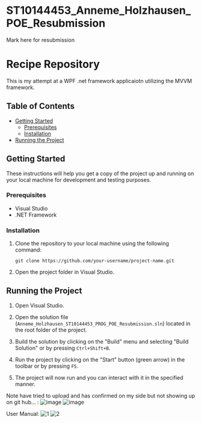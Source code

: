 # ST10144453_Anneme_Holzhausen_POE_Resubmission
Mark here for resubmission

# Recipe Repository

This is my attempt at a WPF .net framework applicaiotn utilizing the MVVM framework. 

## Table of Contents

- [Getting Started](#getting-started)
  - [Prerequisites](#prerequisites)
  - [Installation](#installation)
- [Running the Project](#running-the-project)

## Getting Started

These instructions will help you get a copy of the project up and running on your local machine for development and testing purposes.

### Prerequisites

- Visual Studio
- .NET Framework 

### Installation

1. Clone the repository to your local machine using the following command:

   ```
   git clone https://github.com/your-username/project-name.git
   ```

2. Open the project folder in Visual Studio.

## Running the Project

1. Open Visual Studio.

2. Open the solution file (`Anneme_Holzhausen_ST10144453_PROG_POE_Resubmission.sln`) located in the root folder of the project.

3. Build the solution by clicking on the "Build" menu and selecting "Build Solution" or by pressing `Ctrl+Shift+B`.

4. Run the project by clicking on the "Start" button (green arrow) in the toolbar or by pressing `F5`.

5. The project will now run and you can interact with it in the specified manner.


Note have tried to upload and has confirmed on my side but not showing up on git hub... :
![image](https://github.com/VCCT-PROG6221-2023-Grp1/ST10144453_Anneme_Holzhausen_POE_Resubmission/assets/102977601/49b3c5ac-48a2-4953-933e-c566e71ea09f)
![image](https://github.com/VCCT-PROG6221-2023-Grp1/ST10144453_Anneme_Holzhausen_POE_Resubmission/assets/102977601/ef01e2d4-9c3c-4bac-bd38-517035d0c9fb)

User Manual:
![1](https://github.com/VCCT-PROG6221-2023-Grp1/ST10144453_Anneme_Holzhausen_POE_Resubmission/assets/102977601/9658bb29-4b07-4427-9d0a-7f4e5a8dbd19)
![2](https://github.com/VCCT-PROG6221-2023-Grp1/ST10144453_Anneme_Holzhausen_POE_Resubmission/assets/102977601/7d89df58-9917-422f-908a-9b431c981796)






